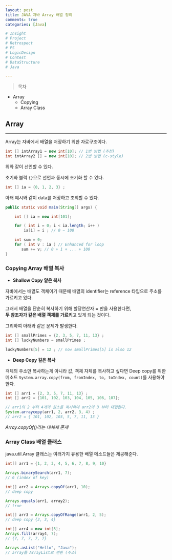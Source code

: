 ```yaml
---
layout: post
title: JAVA 자바 Array 배열 정리
comments: true
categories: [Java]

# Insight
# Project
# Retrospect
# PS
# LogicDesign
# Contest
# DataStructure
# Java

---
```



>목차
- Array
  - Copying
  - Array Class

## Array
---
Array는 자바에서 배열을 저장하기 위한 자료구조이다.

```java
int [] intArray1 = new int[10]; // 1번 방법 (추천)
int intArray2 [] = new int[10]; // 2번 방법 (c-style)
```
위와 같이 선언할 수 있다.

초기화 블럭 `{}`으로 선언과 동시에 초기화 할 수 있다.
```java
int [] ia = {0, 1, 2, 3} ;
```

아래 예시와 같이 data를 저장하고 조회할 수 있다.
```java
public static void main(String[] args) {

    int [] ia = new int[101];

    for ( int i = 0; i < ia.length; i++ )
        ia[i] = i ; // 0 ~ 100

    int sum = 0;
    for ( int v : ia ) // Enhanced for loop 
       sum += v; // 0 + 1 + ... + 100
} 
```

### Copying Array 배열 복사

- **Shallow Copy 얕은 복사**  

자바에서는 배열도 객체이기 때문에 배열의 identifier는 reference 타입으로 주소를 가르키고 있다. 

그래서 배열을 단순히 복사하기 위해 할당연산자 **=** 만을 사용한다면,  
**두 참조자가 같은 배열 객체를 가르키**고 있게 되는 것이다.

그리하여 아래와 같은 문제가 발생한다.
```java
int [] smallPrimes = {2, 3, 5, 7, 11, 13} ;
int [] luckyNumbers = smallPrimes ;

luckyNumbers[5] = 12 ; // now smallPrimes[5] is also 12
```

- **Deep Copy 깊은 복사**  

객체의 주소만 복사하는게 아니라 값, 객체 자체를 복사하고 싶다면 Deep copy를 위한 메소드 `System.array.copy(from, fromIndex, to, toIndex, count)`를 사용해야한다.

```java
int [] arr1 = {2, 3, 5, 7, 11, 13} ;
int [] arr2 = {101, 102, 103, 104, 105, 106, 107}; 

// arr1의 2 부터 4개의 원소를 복사하여 arr2의 3 부터 대입한다.
System.arraycopy(arr1, 2, arr2, 3, 4) ;
// arr2 = { 101, 102, 103, 5, 7, 11, 13 }
```
*Array.copyOf()라는 대체제 존재*

### Array Class 배열 클래스
java.util.Array 클래스는 여러가지 유용한 배열 메소드들은 제공해준다.

```java
int[] arr1 = {1, 2, 3, 4, 5, 6, 7, 8, 9, 10}

Arrays.binarySearch(arr1, 7); 
// 6 (index of key)

int[] arr2 = Arrays.copyOf(arr1, 10); 
// deep copy

Arrays.equals(arr1, array2); 
// true

int[] arr3 = Arrays.copyOfRange(arr1, 2, 5); 
// deep copy {2, 3, 4}

int[] arr4 = new int[5];
Arrays.fill(array4, 7); 
// {7, 7, 7, 7, 7}

Arrays.asList("Hello", "Java"); 
// array를 ArrayList로 변환 (주소)
```
